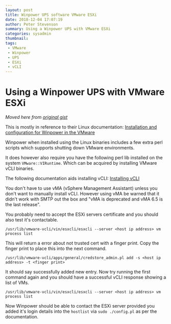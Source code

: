 ```yaml
---
layout: post
title: Winpower UPS software VMware ESXi
date: 2018-12-04 17:07:19
author: Peter Stevenson
summary: Using a Winpower UPS with VMware ESXi
categories: sysadmin
thumbnail:
tags:
 - VMware
 - Winpower
 - UPS
 - ESXi
 - vCLI
---
```


# Using a Winpower UPS with VMware ESXi

_Moved here from [original gist](https://gist.github.com/2E0PGS/6fe8094b91065d3a5aac17204f7493c1)_

This is mostly in reference to their Linux documentation: [Installation and configuration for Winpower in the VMware](http://www.ups-software-download.com/winpower/data/Winpower%20Manual%20VMwareESXi.pdf)

Winpower when installed using the Linux binaries includes a few extra perl scripts which supports shutting down VMware environments.

It does however also require you have the following perl lib installed on the system `VMware::VIRuntime`. Which can be acquired by installing VMware vCLI binaries.

The following documentation aids installing vCLI: [Installing vCLI](https://pubs.vmware.com/vsphere-50/index.jsp?topic=%2Fcom.vmware.vcli.getstart.doc_50%2Fcli_install.4.1.html)

You don't have to use vMA (vSphere Management Assistant) unless you don't want to manually install vCLI. However using vMA be warned that it didn't work with SMTP out the box and "vMA is deprecated and vMA 6.5 is the last release".

You probably need to accept the ESXi servers certificate and you should also test it's contactable.

`/usr/lib/vmware-vcli/vin/esxcli/esxcli --server <host ip address> vm process list`

This will return a error about not trusted cert with a finger print. Copy the finger print to place this into the next command.

`/usr/lib/vmware-vcli/apps/general/credstore_admin.pl add -s <host ip address> -t <finger print>`

It should say successfully added new entry. Now try running the first command again and you should have a successful vCLI response showing a list of VMs.

`/usr/lib/vmware-vcli/vin/esxcli/esxcli --server <host ip address> vm process list`

Now Winpower should be able to contact the ESXi server provided you added it's login details into the `hostlist` via `sudo ./config.pl` as per the documentation.